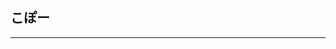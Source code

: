 ## こぽー 
---
<!--
**kopo-k/kopo-k** is a ✨ _special_ ✨ repository because its `README.md` (this file) appears on your GitHub profile.



-->
